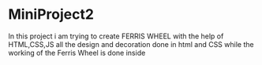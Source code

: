 # MiniProject2
In this project i am trying to create FERRIS WHEEL with the help of HTML,CSS,JS
all the design and decoration done in html and CSS while the working of the Ferris Wheel is done inside <script> tag into html. The project journey teaches me lots of new things i take help from google and youtube as a reference to make this project, hope you like it.
